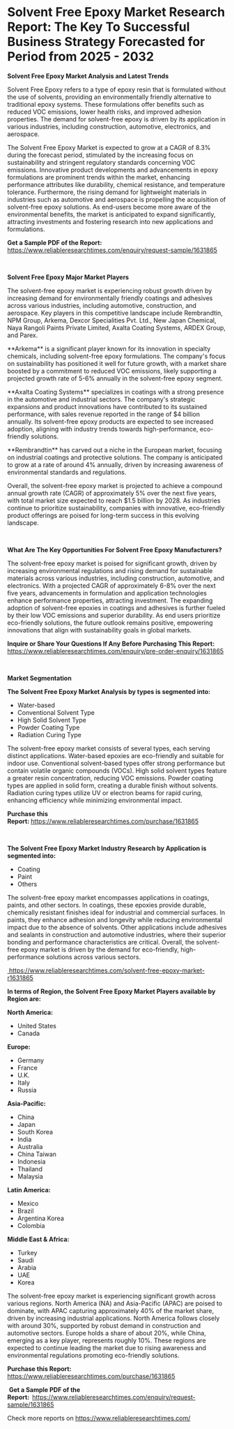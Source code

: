 <p><h1>Solvent Free Epoxy Market Research Report: The Key To Successful Business Strategy Forecasted for Period from 2025 - 2032</h1></p><p><strong>Solvent Free Epoxy Market Analysis and Latest Trends</strong></p>
<p><p>Solvent Free Epoxy refers to a type of epoxy resin that is formulated without the use of solvents, providing an environmentally friendly alternative to traditional epoxy systems. These formulations offer benefits such as reduced VOC emissions, lower health risks, and improved adhesion properties. The demand for solvent-free epoxy is driven by its application in various industries, including construction, automotive, electronics, and aerospace.</p><p>The Solvent Free Epoxy Market is expected to grow at a CAGR of 8.3% during the forecast period, stimulated by the increasing focus on sustainability and stringent regulatory standards concerning VOC emissions. Innovative product developments and advancements in epoxy formulations are prominent trends within the market, enhancing performance attributes like durability, chemical resistance, and temperature tolerance. Furthermore, the rising demand for lightweight materials in industries such as automotive and aerospace is propelling the acquisition of solvent-free epoxy solutions. As end-users become more aware of the environmental benefits, the market is anticipated to expand significantly, attracting investments and fostering research into new applications and formulations.</p></p>
<p><strong>Get a Sample PDF of the Report:&nbsp;</strong> <a href="https://www.reliableresearchtimes.com/enquiry/request-sample/1631865?utm_campaign=2207&utm_medium=2&utm_source=Github&utm_content=ia&utm_term=02042025&utm_id=solvent-free-epoxy">https://www.reliableresearchtimes.com/enquiry/request-sample/1631865</a></p>
<p>&nbsp;</p>
<p><strong>Solvent Free Epoxy Major Market Players</strong></p>
<p><p>The solvent-free epoxy market is experiencing robust growth driven by increasing demand for environmentally friendly coatings and adhesives across various industries, including automotive, construction, and aerospace. Key players in this competitive landscape include Rembrandtin, NPM Group, Arkema, Dexcor Specialities Pvt. Ltd., New Japan Chemical, Naya Rangoli Paints Private Limited, Axalta Coating Systems, ARDEX Group, and Parex.</p><p>**Arkema** is a significant player known for its innovation in specialty chemicals, including solvent-free epoxy formulations. The company's focus on sustainability has positioned it well for future growth, with a market share boosted by a commitment to reduced VOC emissions, likely supporting a projected growth rate of 5-6% annually in the solvent-free epoxy segment.</p><p>**Axalta Coating Systems** specializes in coatings with a strong presence in the automotive and industrial sectors. The company's strategic expansions and product innovations have contributed to its sustained performance, with sales revenue reported in the range of $4 billion annually. Its solvent-free epoxy products are expected to see increased adoption, aligning with industry trends towards high-performance, eco-friendly solutions.</p><p>**Rembrandtin** has carved out a niche in the European market, focusing on industrial coatings and protective solutions. The company is anticipated to grow at a rate of around 4% annually, driven by increasing awareness of environmental standards and regulations.</p><p>Overall, the solvent-free epoxy market is projected to achieve a compound annual growth rate (CAGR) of approximately 5% over the next five years, with total market size expected to reach $1.5 billion by 2028. As industries continue to prioritize sustainability, companies with innovative, eco-friendly product offerings are poised for long-term success in this evolving landscape.</p></p>
<p>&nbsp;</p>
<p><strong>What Are The Key Opportunities For Solvent Free Epoxy Manufacturers?</strong></p>
<p><p>The solvent-free epoxy market is poised for significant growth, driven by increasing environmental regulations and rising demand for sustainable materials across various industries, including construction, automotive, and electronics. With a projected CAGR of approximately 6-8% over the next five years, advancements in formulation and application technologies enhance performance properties, attracting investment. The expanding adoption of solvent-free epoxies in coatings and adhesives is further fueled by their low VOC emissions and superior durability. As end users prioritize eco-friendly solutions, the future outlook remains positive, empowering innovations that align with sustainability goals in global markets.</p></p>
<p><strong>Inquire or Share Your Questions If Any Before Purchasing This Report:</strong> <a href="https://www.reliableresearchtimes.com/enquiry/pre-order-enquiry/1631865?utm_campaign=2207&utm_medium=2&utm_source=Github&utm_content=ia&utm_term=02042025&utm_id=solvent-free-epoxy">https://www.reliableresearchtimes.com/enquiry/pre-order-enquiry/1631865</a></p>
<p>&nbsp;</p>
<p><strong>Market Segmentation</strong></p>
<p><strong>The Solvent Free Epoxy Market Analysis by types is segmented into:</strong></p>
<p><ul><li>Water-based</li><li>Conventional Solvent Type</li><li>High Solid Solvent Type</li><li>Powder Coating Type</li><li>Radiation Curing Type</li></ul></p>
<p><p>The solvent-free epoxy market consists of several types, each serving distinct applications. Water-based epoxies are eco-friendly and suitable for indoor use. Conventional solvent-based types offer strong performance but contain volatile organic compounds (VOCs). High solid solvent types feature a greater resin concentration, reducing VOC emissions. Powder coating types are applied in solid form, creating a durable finish without solvents. Radiation curing types utilize UV or electron beams for rapid curing, enhancing efficiency while minimizing environmental impact.</p></p>
<p><strong>Purchase this Report:&nbsp;</strong><a href="https://www.reliableresearchtimes.com/purchase/1631865?utm_campaign=2207&utm_medium=2&utm_source=Github&utm_content=ia&utm_term=02042025&utm_id=solvent-free-epoxy">https://www.reliableresearchtimes.com/purchase/1631865</a></p>
<p>&nbsp;</p>
<p><strong>The Solvent Free Epoxy Market Industry Research by Application is segmented into:</strong></p>
<p><ul><li>Coating</li><li>Paint</li><li>Others</li></ul></p>
<p><p>The solvent-free epoxy market encompasses applications in coatings, paints, and other sectors. In coatings, these epoxies provide durable, chemically resistant finishes ideal for industrial and commercial surfaces. In paints, they enhance adhesion and longevity while reducing environmental impact due to the absence of solvents. Other applications include adhesives and sealants in construction and automotive industries, where their superior bonding and performance characteristics are critical. Overall, the solvent-free epoxy market is driven by the demand for eco-friendly, high-performance solutions across various sectors.</p></p>
<p><a href="https://www.reliableresearchtimes.com/solvent-free-epoxy-market-r1631865?utm_campaign=2207&utm_medium=2&utm_source=Github&utm_content=ia&utm_term=02042025&utm_id=solvent-free-epoxy">&nbsp;https://www.reliableresearchtimes.com/solvent-free-epoxy-market-r1631865</a></p>
<p><strong>In terms of Region, the Solvent Free Epoxy Market Players available by Region are:</strong></p>
<p>
    <p> <strong> North America: </strong>
        <ul>
            <li>United States</li>
            <li>Canada</li>
        </ul>
        </p> 
    <p> <strong> Europe: </strong>
        <ul>
            <li>Germany</li>
            <li>France</li>
            <li>U.K.</li>
            <li>Italy</li>
            <li>Russia</li>
        </ul>
        </p> 
    <p> <strong> Asia-Pacific: </strong>
        <ul>
            <li>China</li>
            <li>Japan</li>
            <li>South Korea</li>
            <li>India</li>
            <li>Australia</li>
            <li>China Taiwan</li>
            <li>Indonesia</li>
            <li>Thailand</li>
            <li>Malaysia</li>
        </ul>
        </p> 
    <p> <strong> Latin America: </strong>
        <ul>
            <li>Mexico</li>
            <li>Brazil</li>
            <li>Argentina Korea</li>
            <li>Colombia</li>
        </ul>
        </p> 
    <p> <strong> Middle East & Africa: </strong>
        <ul>
            <li>Turkey</li>
            <li>Saudi</li>
            <li>Arabia</li>
            <li>UAE</li>
            <li>Korea</li>
        </ul>
    </p>
    </p>
<p><p>The solvent-free epoxy market is experiencing significant growth across various regions. North America (NA) and Asia-Pacific (APAC) are poised to dominate, with APAC capturing approximately 40% of the market share, driven by increasing industrial applications. North America follows closely with around 30%, supported by robust demand in construction and automotive sectors. Europe holds a share of about 20%, while China, emerging as a key player, represents roughly 10%. These regions are expected to continue leading the market due to rising awareness and environmental regulations promoting eco-friendly solutions.</p></p>
<p><strong>Purchase this Report: </strong><a href="https://www.reliableresearchtimes.com/purchase/1631865?utm_campaign=2207&utm_medium=2&utm_source=Github&utm_content=ia&utm_term=02042025&utm_id=solvent-free-epoxy">https://www.reliableresearchtimes.com/purchase/1631865</a></p>
<p>&nbsp;<strong>Get a Sample PDF of the Report:&nbsp;&nbsp;</strong><a href="https://www.reliableresearchtimes.com/enquiry/request-sample/1631865?utm_campaign=2207&utm_medium=2&utm_source=Github&utm_content=ia&utm_term=02042025&utm_id=solvent-free-epoxy">https://www.reliableresearchtimes.com/enquiry/request-sample/1631865</a></p>
<p><strong></strong></p>
<p>Check more reports on <a href="https://www.reliableresearchtimes.com/?utm_campaign=2207&utm_medium=2&utm_source=Github&utm_content=ia&utm_term=02042025&utm_id=solvent-free-epoxy">https://www.reliableresearchtimes.com/</a></p>
